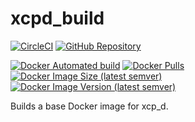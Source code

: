 # xcpd_build

[![CircleCI](https://img.shields.io/circleci/build/github/PennLINC/xcpd_build/main?style=for-the-badge)](https://app.circleci.com/pipelines/github/PennLINC/xcpd_build?branch=main)
[![GitHub Repository](https://img.shields.io/badge/Source%20Code-PennLINC%2Fxcpd__build-purple)](https://github.com/PennLINC/xcpd_build)

[![Docker Automated build](https://img.shields.io/docker/automated/pennbbl/xcpd_build?style=for-the-badge)](https://hub.docker.com/r/pennbbl/xcpd_build/tags/)
[![Docker Pulls](https://img.shields.io/docker/pulls/pennbbl/xcpd_build?style=for-the-badge)](https://hub.docker.com/r/pennbbl/xcpd_build/tags/)
[![Docker Image Size (latest semver)](https://img.shields.io/docker/image-size/pennbbl/xcpd_build?sort=semver&style=for-the-badge)](https://hub.docker.com/r/pennbbl/xcpd_build/tags/)
[![Docker Image Version (latest semver)](https://img.shields.io/docker/v/pennbbl/xcpd_build?sort=semver&style=for-the-badge)](https://hub.docker.com/r/pennbbl/xcpd_build/tags/)

Builds a base Docker image for xcp_d.
